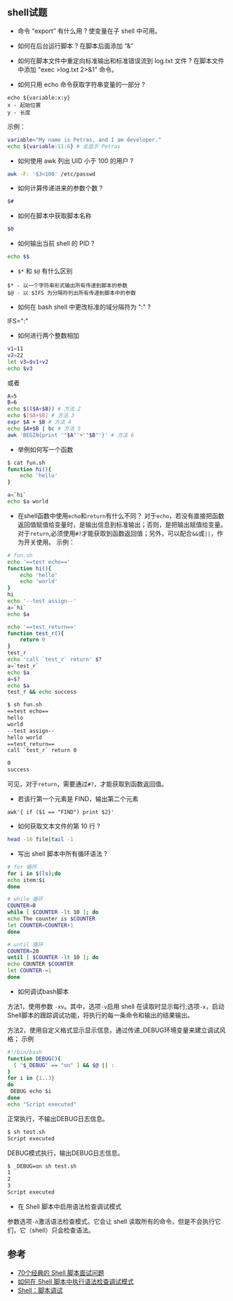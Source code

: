 
## shell试题

- 命令 “export” 有什么用 ?
使变量在子 shell 中可用。

- 如何在后台运行脚本 ?
在脚本后面添加 “&”

- 如何在脚本文件中重定向标准输出和标准错误流到 log.txt 文件 ?
在脚本文件中添加 "exec >log.txt 2>&1" 命令。

- 如何只用 echo 命令获取字符串变量的一部分 ?

```
echo ${variable:x:y}
x - 起始位置
y - 长度
```

示例：

```sh
variable="My name is Petras, and I am developer."
echo ${variable:11:6} # 会显示 Petras
```

- 如何使用 awk 列出 UID 小于 100 的用户 ?

```sh
awk -F: '$3<100' /etc/passwd
```

- 如何计算传递进来的参数个数 ?

```sh
$#
```
- 如何在脚本中获取脚本名称

```sh
$0
```

- 如何输出当前 shell 的 PID ?

```sh
echo $$
```

- `$*` 和 `$@` 有什么区别

```
$* - 以一个字符串形式输出所有传递到脚本的参数
$@ - 以 $IFS 为分隔符列出所有传递到脚本中的参数
```

- 如何在 bash shell 中更改标准的域分隔符为 ":" ?

IFS=":"

- 如何进行两个整数相加

```sh
v1=11
v2=22
let v3=$v1+v2
echo $v3
```

或者

```sh
A=5
B=6
echo $(($A+$B)) # 方法 2
echo $[$A+$B] # 方法 3
expr $A + $B # 方法 4
echo $A+$B | bc # 方法 5
awk 'BEGIN{print '"$A"'+'"$B"'}' # 方法 6
```

- 举例如何写一个函数

```sh
$ cat fun.sh
function hi(){
    echo 'hello'
}

a=`hi`
echo $a world
```

- 在shell函数中使用`echo`和`return`有什么不同？
对于`echo`，若没有直接把函数返回值赋值给变量时，是输出信息到标准输出；否则，是把输出赋值给变量。
对于`return`,必须使用`#?`才能获取到函数返回值；另外，可以配合`&&`或`||`，作为开关使用。
示例：

```sh
# fun.sh
echo '==test echo=='
function hi(){
    echo 'hello'
    echo 'world'
}
hi
echo '--test assign--'
a=`hi`
echo $a

echo '==test_return=='
function test_r(){
    return 0
}
test_r
echo 'call `test_r` return' $?
a=`test_r`
echo $a
a=$?
echo $a
test_r && echo success
```

```sh
$ sh fun.sh
==test echo==
hello
world
--test assign--
hello world
==test_return==
call `test_r` return 0

0
success
```
可见，对于`return`，需要通过`#?`，才能获取到函数返回值。

- 若该行第一个元素是 FIND，输出第二个元素

```shell
awk'{ if ($1 == "FIND") print $2}'
```
- 如何获取文本文件的第 10 行 ?

```sh
head -10 file|tail -1
```

- 写出 shell 脚本中所有循环语法 ?

```sh
# for 循环
for i in $(ls);do
echo item:$i
done

# while 循环
COUNTER=0
while [ $COUNTER -lt 10 ]; do
echo The counter is $COUNTER
let COUNTER=COUNTER+1
done

# until 循环
COUNTER=20
until [ $COUNTER -lt 10 ]; do
echo COUNTER $COUNTER
let COUNTER-=1
done
```

- 如何调试bash脚本

方法1，使用参数 `-xv`。其中，选项`-v`启用 shell 在读取时显示每行;选项`-x`，启动Shell脚本的跟踪调试功能，将执行的每一条命令和输出的结果输出。

方法2，使用自定义格式显示显示信息，通过传递_DEBUG环境变量来建立调试风格；
示例

```sh
#!/bin/bash
function DEBUG(){
  [ "$_DEBUG" == "on" ] && $@ || :
}
for i in {1..3}
do
 DEBUG echo $i
done
echo "Script executed"
```
正常执行，不输出DEBUG日志信息。

```sh
$ sh test.sh
Script executed
```

DEBUG模式执行，输出DEBUG日志信息。

```sh
$ _DEBUG=on sh test.sh
1
2
3
Script executed
```


- 在 Shell 脚本中启用语法检查调试模式

参数选项`-n`激活语法检查模式。它会让 shell 读取所有的命令，但是不会执行它们，它（shell）只会检查语法。

## 参考

- [70个经典的 Shell 脚本面试问题](http://www.imooc.com/article/1131)
- [如何在 Shell 脚本中执行语法检查调试模式](https://linux.cn/article-8045-1.html)
- [Shell：脚本调试](http://blog.csdn.net/p106786860/article/details/51255555)
